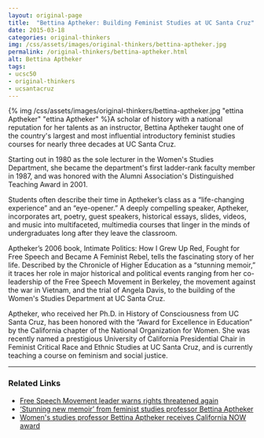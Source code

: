 ```yaml
---
layout: original-page
title:  "Bettina Aptheker: Building Feminist Studies at UC Santa Cruz"
date: 2015-03-18
categories: original-thinkers
img: /css/assets/images/original-thinkers/bettina-aptheker.jpg
permalink: /original-thinkers/bettina-aptheker.html
alt: Bettina Aptheker
tags: 
- ucsc50
- original-thinkers
- ucsantacruz
---
```


{% img /css/assets/images/original-thinkers/bettina-aptheker.jpg "ettina Aptheker" "ettina Aptheker" %}A scholar of history with a national reputation for her talents as an instructor, Bettina Aptheker taught one of the country's largest and most influential introductory feminist studies courses for nearly three decades at UC Santa Cruz. 

Starting out in 1980 as the sole lecturer in the Women's Studies Department, she became the department's first ladder-rank faculty member in 1987, and was honored with the Alumni Association's Distinguished Teaching Award in 2001.

Students often describe their time in Aptheker’s class as a “life-changing experience” and an “eye-opener.” A deeply compelling speaker, Aptheker, incorporates art, poetry, guest speakers, historical essays, slides, videos, and music into multifaceted, multimedia courses that linger in the minds of undergraduates long after they leave the classroom.

Aptheker’s 2006 book, Intimate Politics: How I Grew Up Red, Fought for Free Speech and Became A Feminist Rebel, tells the fascinating story of her life. Described by the Chronicle of Higher Education as a “stunning memoir,” it traces her role in major historical and political events ranging from her co-leadership of the Free Speech Movement in Berkeley, the movement against the war in Vietnam, and the trial of Angela Davis, to the building of the Women's Studies Department at UC Santa Cruz. 

Aptheker, who received her Ph.D. in History of Consciousness from UC Santa Cruz, has been honored with the “Award for Excellence in Education” by the California chapter of the National Organization for Women. She was recently named a prestigious University of California Presidential Chair in Feminist Critical Race and Ethnic Studies at UC Santa Cruz, and is currently teaching a course on feminism and social justice.***

### Related Links

- [Free Speech Movement leader warns rights threatened again](http://www1.ucsc.edu/currents/02-03/12-02/speech.html)
- [‘Stunning new memoir’ from feminist studies professor Bettina Aptheker](http://currents.ucsc.edu/06-07/10-23/aptheker.asp)
- [Women's studies professor Bettina Aptheker receives California NOW award](http://currents.ucsc.edu/04-05/10-18/awards-NOW.asp)
